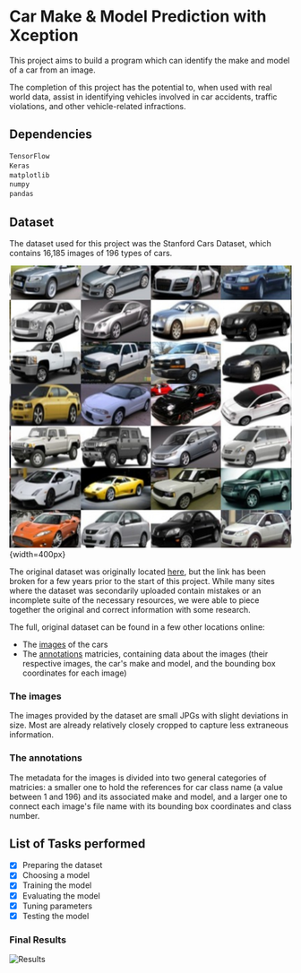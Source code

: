 # Car Make & Model Prediction with Xception 

This project aims to build a program which can identify the make and model of a car from an image. 

The completion of this project has the potential to, when used with real world data, assist in identifying vehicles involved in car accidents, traffic violations, and other vehicle-related infractions. 

## Dependencies

```bash
TensorFlow
Keras
matplotlib
numpy
pandas
```


## Dataset

The dataset used for this project was the Stanford Cars Dataset, which contains 16,185 images of 196 types of cars.

![Stanford Car DataSet](./images/dataset.png){width=400px}

The original dataset was originally located [here](https://ai.stanford.edu/~jkrause/cars/car_dataset.html), but the link has been broken for a few years prior to the start of this project. While many sites where the dataset was secondarily uploaded contain mistakes or an incomplete suite of the necessary resources, we were able to piece together the original and correct information with some research.

The full, original dataset can be found in a few other locations online:
- The [images](https://www.kaggle.com/datasets/jessicali9530/stanford-cars-dataset) of the cars
- The [annotations](https://www.kaggle.com/datasets/meaninglesslives/cars-devkit) matricies, containing data about the images (their respective images, the car's make and model, and the bounding box coordinates for each image)

### The images

The images provided by the dataset are small JPGs with slight deviations in size. Most are already relatively closely cropped to capture less extraneous information.



### The annotations

The metadata for the images is divided into two general categories of matricies: a smaller one to hold the references for car class name (a value between 1 and 196) and its associated make and model, and a larger one to connect each image's file name with its bounding box coordinates and class number. 



## List of Tasks performed

- [x] Preparing the dataset
- [x] Choosing a model
- [x] Training the model
- [x] Evaluating the model
- [x] Tuning parameters
- [x] Testing the model

### Final Results

![Results](./images/Results.png)


